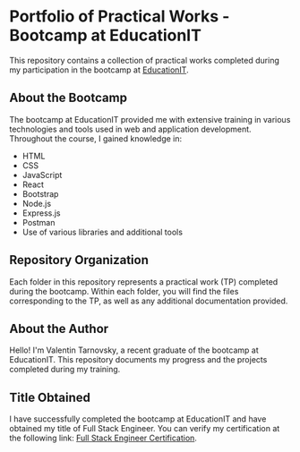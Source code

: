 # Portfolio of Practical Works - Bootcamp at EducationIT

This repository contains a collection of practical works completed during my participation in the bootcamp at [EducationIT](https://www.educacionit.com/bootcamp-full-stack?gclid=CjwKCAjw4ZWkBhA4EiwAVJXwqbBGZK3J-TJAFzESuiTV8w8Y3CfLYsfOcBcECPF6ccZkvdrsa5OS6xoC09YQAvD_BwE).

## About the Bootcamp

The bootcamp at EducationIT provided me with extensive training in various technologies and tools used in web and application development. Throughout the course, I gained knowledge in:

- HTML
- CSS
- JavaScript
- React
- Bootstrap
- Node.js
- Express.js
- Postman
- Use of various libraries and additional tools

## Repository Organization

Each folder in this repository represents a practical work (TP) completed during the bootcamp. Within each folder, you will find the files corresponding to the TP, as well as any additional documentation provided.

## About the Author

Hello! I'm Valentin Tarnovsky, a recent graduate of the bootcamp at EducationIT. This repository documents my progress and the projects completed during my training.

## Title Obtained

I have successfully completed the bootcamp at EducationIT and have obtained my title of Full Stack Engineer. You can verify my certification at the following link: [Full Stack Engineer Certification](https://drive.google.com/file/d/1We4GpI89L2ZohArCnggVrG-T7JaChFXG/view).
